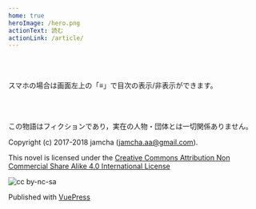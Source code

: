 ```yaml
---
home: true
heroImage: /hero.png
actionText: 読む
actionLink: /article/
---
```


<br>
<br>

スマホの場合は画面左上の「≡」で目次の表示/非表示ができます。

<br>
<br>

この物語はフィクションであり，実在の人物・団体とは一切関係ありません。  

Copyright (c) 2017-2018 jamcha (jamcha.aa@gmail.com).  

This novel is licensed under the [Creative Commons Attribution Non Commercial Share Alike 4.0 International License](https://creativecommons.org/licenses/by-nc-sa/4.0/deed)  

![cc by-nc-sa](https://i.creativecommons.org/l/by-nc-sa/4.0/88x31.png)  

Published with [VuePress](https://vuepress.vuejs.org/)
